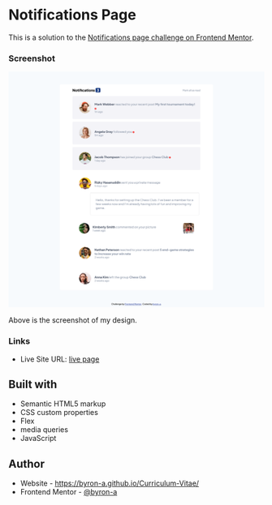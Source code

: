 # Notifications Page
This is a solution to the [Notifications page challenge on Frontend Mentor](https://www.frontendmentor.io/challenges/notifications-page-DqK5QAmKbC).

### Screenshot

![](./design/Screenshot-FrontendMentorNotificationspage.PNG)

Above is the screenshot of my design.

### Links
- Live Site URL: [live page](https://byron-a.github.io/Notification-page/)

## Built with

- Semantic HTML5 markup
- CSS custom properties
- Flex
- media queries
- JavaScript

## Author

- Website - https://byron-a.github.io/Curriculum-Vitae/
- Frontend Mentor - [@byron-a](https://www.frontendmentor.io/profile/byron-a)
